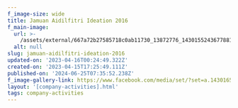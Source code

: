 ```yaml
---
f_image-size: wide
title: Jamuan Aidilfitri Ideation 2016
f_main-image:
  url: >-
    /assets/external/667a72b27585718c0ab11730_13872776_1430155243677881_6909278857292266006_n.webp
  alt: null
slug: jamuan-aidilfitri-ideation-2016
updated-on: '2023-04-16T00:24:49.322Z'
created-on: '2023-04-15T17:25:49.111Z'
published-on: '2024-06-25T07:35:52.238Z'
f_image-gallery-link: https://www.facebook.com/media/set/?set=a.1430165190343553&type=3
layout: '[company-activities].html'
tags: company-activities
---
```




